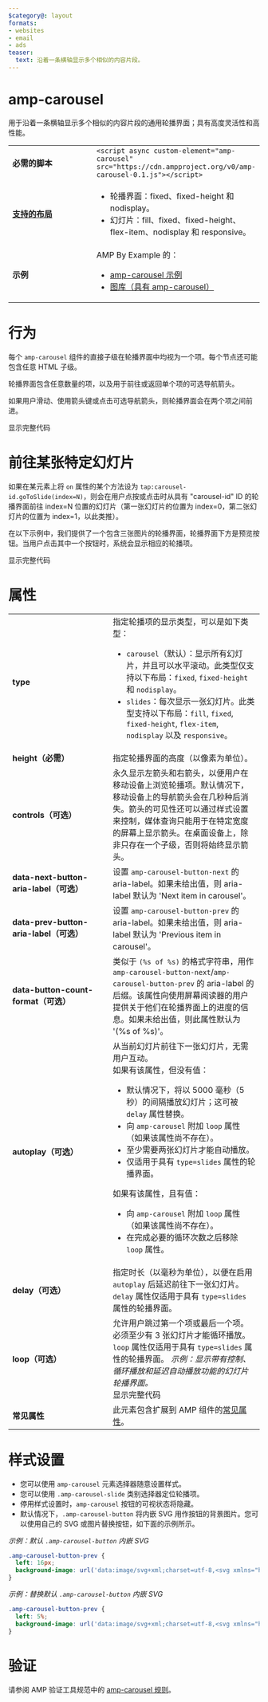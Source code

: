```yaml
---
$category@: layout
formats:
- websites
- email
- ads
teaser:
  text: 沿着一条横轴显示多个相似的内容片段。
---
```



<!---
Copyright 2015 The AMP HTML Authors. All Rights Reserved.

Licensed under the Apache License, Version 2.0 (the "License");
you may not use this file except in compliance with the License.
You may obtain a copy of the License at

      http://www.apache.org/licenses/LICENSE-2.0

Unless required by applicable law or agreed to in writing, software
distributed under the License is distributed on an "AS-IS" BASIS,
WITHOUT WARRANTIES OR CONDITIONS OF ANY KIND, either express or implied.
See the License for the specific language governing permissions and
limitations under the License.
-->

# amp-carousel

用于沿着一条横轴显示多个相似的内容片段的通用轮播界面；具有高度灵活性和高性能。

<table>
  <tr>
    <td width="40%"><strong>必需的脚本</strong></td>
    <td><code>&lt;script async custom-element="amp-carousel" src="https://cdn.ampproject.org/v0/amp-carousel-0.1.js">&lt;/script></code></td>
  </tr>
  <tr>
    <td class="col-fourty"><strong><a href="https://www.ampproject.org/docs/guides/responsive/control_layout.html">支持的布局</a></strong></td>
    <td>
      <ul>
        <li>轮播界面：fixed、fixed-height 和 nodisplay。</li>
        <li>幻灯片：fill、fixed、fixed-height、flex-item、nodisplay 和 responsive。</li>
      </ul>
    </td>
  </tr>
  <tr>
    <td width="40%"><strong>示例</strong></td>
    <td>AMP By Example 的：<ul>
      <li><a href="https://ampbyexample.com/components/amp-carousel/">amp-carousel 示例</a></li>
      <li><a href="https://ampbyexample.com/advanced/image_galleries_with_amp-carousel/">图库（具有 amp-carousel）</a></li></ul></td>
    </tr>
  </table>

# 行为

每个 `amp-carousel` 组件的直接子级在轮播界面中均视为一个项。每个节点还可能包含任意 HTML 子级。

轮播界面包含任意数量的项，以及用于前往或返回单个项的可选导航箭头。

如果用户滑动、使用箭头键或点击可选导航箭头，则轮播界面会在两个项之间前进。

<!--嵌入式示例 - 在 ampproject.org 中展示-->

<div>
  <amp-iframe height="313" src="https://ampproject-b5f4c.firebaseapp.com/examples/ampcarousel.basic.embed.html" layout="fixed-height" sandbox="allow-scripts allow-forms allow-same-origin" resizable="">
    <div aria-label="展开" overflow="" tabindex="0" role="button">显示完整代码</div>
    <div placeholder=""></div>
  </amp-iframe>
</div>

# 前往某张特定幻灯片

如果在某元素上将 `on` 属性的某个方法设为 `tap:carousel-id.goToSlide(index=N)`，则会在用户点按或点击时从具有 "carousel-id" ID 的轮播界面前往 index=N 位置的幻灯片（第一张幻灯片的位置为 index=0，第二张幻灯片的位置为 index=1，以此类推）。

在以下示例中，我们提供了一个包含三张图片的轮播界面，轮播界面下方是预览按钮。当用户点击其中一个按钮时，系统会显示相应的轮播项。

<!--嵌入式示例 - 在 ampproject.org 中展示-->

<div>
  <amp-iframe height="878" src="https://ampproject-b5f4c.firebaseapp.com/examples/ampcarousel.advance-slide.embed.html" layout="fixed-height" sandbox="allow-scripts allow-forms allow-same-origin" resizable="">
    <div aria-label="展开" overflow="" tabindex="0" role="button">显示完整代码</div>
    <div placeholder=""></div>
  </amp-iframe>
</div>

# 属性

<table>
  <tr>
    <td width="40%"><strong>type</strong></td>
    <td>指定轮播项的显示类型，可以是如下类型：<ul>
      <li><code>carousel</code>（默认）：显示所有幻灯片，并且可以水平滚动。此类型仅支持以下布局：<code>fixed</code>, <code>fixed-height</code> 和 <code>nodisplay</code>。</li>
      <li><code>slides</code>：每次显示一张幻灯片。此类型支持以下布局：<code>fill</code>, <code>fixed</code>, <code>fixed-height</code>, <code>flex-item</code>, <code>nodisplay</code> 以及 <code>responsive</code>。</li>
    </ul></td>
  </tr>
  <tr>
    <td width="40%"><strong>height（必需）</strong></td>
    <td>指定轮播界面的高度（以像素为单位）。</td>
  </tr>
  <tr>
    <td width="40%"><strong>controls（可选）</strong></td>
    <td>永久显示左箭头和右箭头，以便用户在移动设备上浏览轮播项。默认情况下，移动设备上的导航箭头会在几秒种后消失。箭头的可见性还可以通过样式设置来控制，媒体查询只能用于在特定宽度的屏幕上显示箭头。在桌面设备上，除非只存在一个子级，否则将始终显示箭头。</td>
  </tr>
  <tr>
    <td width="40%"><strong>data-next-button-aria-label（可选）</strong></td>
    <td>设置 <code>amp-carousel-button-next</code> 的 aria-label。如果未给出值，则 aria-label 默认为 'Next item in carousel'。</td>
  </tr>
  <tr>
    <td width="40%"><strong>data-prev-button-aria-label（可选）</strong></td>
    <td>设置 <code>amp-carousel-button-prev</code> 的 aria-label。如果未给出值，则 aria-label 默认为 'Previous item in carousel'。</td>
  </tr>
  <tr>
    <td width="40%"><strong>data-button-count-format（可选）</strong></td>
    <td>类似于 <code>(%s of %s)</code> 的格式字符串，用作 <code>amp-carousel-button-next</code>/<code>amp-carousel-button-prev</code> 的 aria-label 的后缀。该属性向使用屏幕阅读器的用户提供关于他们在轮播界面上的进度的信息。如果未给出值，则此属性默认为 '(%s of %s)'。</td>
  </tr>
  <tr>
    <td width="40%"><strong>autoplay（可选）</strong></td>
    <td>从当前幻灯片前往下一张幻灯片，无需用户互动。<br>
      如果有该属性，但没有值：
      <ul>
        <li>默认情况下，将以 5000 毫秒（5 秒）的间隔播放幻灯片；这可被 <code>delay</code> 属性替换。</li>
        <li>向 <code>amp-carousel</code> 附加 <code>loop</code> 属性（如果该属性尚不存在）。</li>
        <li>至少需要两张幻灯片才能自动播放。</li>
        <li>仅适用于具有 <code>type=slides</code> 属性的轮播界面。</li>
      </ul>
      如果有该属性，且有值：
      <ul>
        <li>向 <code>amp-carousel</code> 附加 <code>loop</code> 属性（如果该属性尚不存在）。</li>
        <li>在完成必要的循环次数之后移除 <code>loop</code> 属性。</li>
      </ul></td>
    </tr>
    <tr>
      <td width="40%"><strong>delay（可选）</strong></td>
      <td>指定时长（以毫秒为单位），以便在启用 <code>autoplay</code> 后延迟前往下一张幻灯片。<code>delay</code> 属性仅适用于具有 <code>type=slides</code> 属性的轮播界面。</td>
    </tr>
    <tr>
      <td width="40%"><strong>loop（可选）</strong></td>
      <td>允许用户跳过第一个项或最后一个项。必须至少有 3 张幻灯片才能循环播放。<code>loop</code> 属性仅适用于具有 <code>type=slides</code> 属性的轮播界面。
        <em>示例：显示带有控制、循环播放和延迟自动播放功能的幻灯片轮播界面。</em>
        <!--嵌入式示例 - 在 ampproject.org 中展示-->
        <div>
          <amp-iframe height="446" src="https://ampproject-b5f4c.firebaseapp.com/examples/ampcarousel.controls.embed.html" layout="fixed-height" sandbox="allow-scripts allow-forms allow-same-origin" resizable="">
            <div aria-label="展开" overflow="" tabindex="0" role="button">显示完整代码</div>
            <div placeholder=""></div>
          </amp-iframe>
        </div></td>
      </tr>
      <tr>
        <td width="40%"><strong>常见属性</strong></td>
        <td>此元素包含扩展到 AMP 组件的<a href="https://www.ampproject.org/docs/reference/common_attributes">常见属性</a>。</td>
      </tr>
    </table>

# 样式设置

* 您可以使用 `amp-carousel` 元素选择器随意设置样式。
* 您可以使用 `.amp-carousel-slide` 类别选择器定位轮播项。
* 停用样式设置时，`amp-carousel` 按钮的可视状态将隐藏。
* 默认情况下，`.amp-carousel-button` 将内嵌 SVG 用作按钮的背景图片。您可以使用自己的 SVG 或图片替换按钮，如下面的示例所示。

*示例：默认 `.amp-carousel-button` 内嵌 SVG*

```css
.amp-carousel-button-prev {
  left: 16px;
  background-image: url('data:image/svg+xml;charset=utf-8,<svg xmlns="http://www.w3.org/2000/svg" width="18" height="18" viewBox="0 0 18 18"><path d="M15 8.25H5.87l4.19-4.19L9 3 3 9l6 6 1.06-1.06-4.19-4.19H15v-1.5z" fill="#fff" /></svg>');
}
```

*示例：替换默认 `.amp-carousel-button` 内嵌 SVG*

```css
.amp-carousel-button-prev {
  left: 5%;
  background-image: url('data:image/svg+xml;charset=utf-8,<svg xmlns="http://www.w3.org/2000/svg" width="18" height="18" viewBox="0 0 18 18"><path d="M11.56 5.56L10.5 4.5 6 9l4.5 4.5 1.06-1.06L8.12 9z" fill="#fff" /></svg>');
}
```

# 验证

请参阅 AMP 验证工具规范中的 [amp-carousel 规则](https://github.com/ampproject/amphtml/blob/master/extensions/amp-carousel/validator-amp-carousel.protoascii)。
